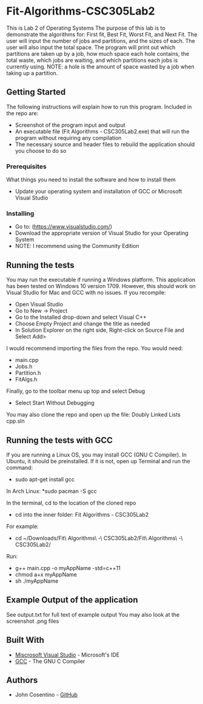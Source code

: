# Fit-Algorithms-CSC305Lab2
This is Lab 2 of Operating Systems The purpose of this lab is to demonstrate the algorithms for: First fit, Best Fit, Worst Fit, and Next Fit. The user will input the number of jobs and partitions, and the sizes of each. The user will also input the total space. The program will print out which partitions are taken up by a job, how much space each hole contains, the total waste, which jobs are waiting, and which partitions each jobs is currently using. NOTE: a hole is the amount of space wasted by a job when taking up a partition.

## Getting Started

The following instructions will explain how to run this program. Included in the repo are:
* Screenshot of the program input and output
* An executable file (Fit Algorithms - CSC305Lab2.exe) that will run the program without requiring any compilation
* The necessary source and header files to rebuild the application should you choose to do so

### Prerequisites

What things you need to install the software and how to install them
* Update your operating system and installation of GCC or Microsoft Visual Studio

### Installing
* Go to: (https://www.visualstudio.com/)
* Download the appropriate version of Visual Studio for your Operating System
* NOTE: I recommend using the Community Edition

## Running the tests
You may run the executable if running a Windows platform. This application has been tested on Windows 10 version 1709.
However, this should work on Visual Studio for Mac and GCC with no issues.
If you recompile:
* Open Visual Studio
* Go to New -> Project
* Go to the Installed drop-down and select Visual C++
* Choose Empty Project and change the title as needed
* In Solution Explorer on the right side, Right-click on Source File and Select Add>

I would recommend importing the files from the repo.
You would need:
* main.cpp
* Jobs.h
* Partition.h
* FitAlgs.h

Finally, go to the toolbar menu up top and select Debug
* Select Start Without Debugging

You may also clone the repo and open up the file: Doubly Linked Lists cpp.sln

## Running the tests with GCC
If you are running a Linux OS, you may install GCC (GNU C Compiler).
In Ubuntu, it should be preinstalled. If it is not, open up Terminal and run the command:
* sudo apt-get install gcc

In Arch Linux:
*sudo pacman -S gcc

In the terminal, cd to the location of the cloned repo
* cd into the inner folder: Fit Algorithms - CSC305Lab2

For example:
* cd ~/Downloads/Fit\ Algorithms\ -\ CSC305Lab2/Fit\ Algorithms\ -\ CSC305Lab2/

Run:
* g++ main.cpp -o myAppName -std=c++11 
* chmod a+x myAppName
* sh ./myAppName

## Example Output of the application
See output.txt for full text of example output
You may also look at the screenshot .png files

## Built With
* [Miscrosoft Visual Studio](https://www.visualstudio.com/) - Microsoft's IDE
* [GCC](https://gcc.gnu.org/) - The GNU C Compiler

## Authors
* John Cosentino - [GitHub](https://github.com/jcosentino)

